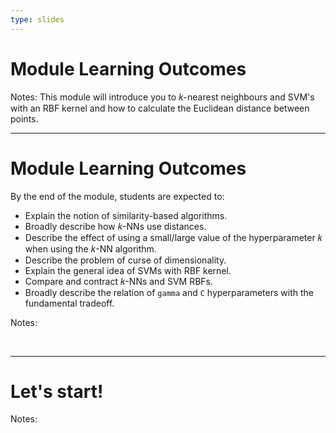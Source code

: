 ```yaml
---
type: slides
---
```


# Module Learning Outcomes

Notes:
This module will introduce you to 𝑘-nearest neighbours and SVM's with an RBF kernel and how to calculate the Euclidean distance between points.


---

# Module Learning Outcomes

By the end of the module, students are expected to:

- Explain the notion of similarity-based algorithms.
- Broadly describe how 𝑘-NNs use distances.
- Describe the effect of using a small/large value of the hyperparameter 𝑘 when using the 𝑘-NN algorithm.
- Describe the problem of curse of dimensionality.
- Explain the general idea of SVMs with RBF kernel.
- Compare and contract 𝑘-NNs and SVM RBFs. 
- Broadly describe the relation of `gamma` and `C` hyperparameters with the fundamental tradeoff.


Notes: 

<br>

---

# Let's start!

Notes:

<br>
